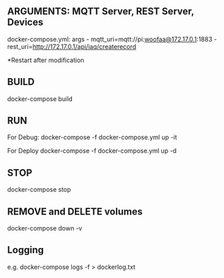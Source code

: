 ## ARGUMENTS: MQTT Server, REST Server, Devices
docker-compose.yml:
    args
    - mqtt_uri=mqtt://pi:woofaa@172.17.0.1:1883
    - rest_uri=http://172.17.0.1/api/iaq/createrecord

*Restart after modification

## BUILD
docker-compose build

## RUN
For Debug:
docker-compose -f docker-compose.yml up -it 

For Deploy
docker-compose -f docker-compose.yml up -d

## STOP
docker-compose stop

## REMOVE and DELETE volumes
docker-compose down -v

## Logging
e.g. docker-compose logs -f > dockerlog.txt

